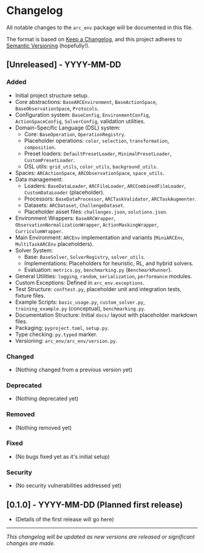 # Changelog

All notable changes to the `arc_env` package will be documented in this file.

The format is based on [Keep a Changelog](https://keepachangelog.com/en/1.0.0/),
and this project adheres to [Semantic Versioning](https://semver.org/spec/v2.0.0.html) (hopefully!).

## [Unreleased] - YYYY-MM-DD

### Added
- Initial project structure setup.
- Core abstractions: `BaseARCEnvironment`, `BaseActionSpace`, `BaseObservationSpace`, `Protocols`.
- Configuration system: `BaseConfig`, `EnvironmentConfig`, `ActionSpaceConfig`, `SolverConfig`, validation utilities.
- Domain-Specific Language (DSL) system:
    - Core: `BaseOperation`, `OperationRegistry`.
    - Placeholder operations: `color`, `selection`, `transformation`, `composition`.
    - Preset loaders: `DefaultPresetLoader`, `MinimalPresetLoader`, `CustomPresetLoader`.
    - DSL utils: `grid_utils`, `color_utils`, `background_utils`.
- Spaces: `ARCActionSpace`, `ARCObservationSpace`, `space_utils`.
- Data management:
    - Loaders: `BaseDataLoader`, `ARCFileLoader`, `ARCCombinedFileLoader`, `CustomDataLoader` (placeholder).
    - Processors: `BaseDataProcessor`, `ARCTaskValidator`, `ARCTaskAugmenter`.
    - Datasets: `ARCDataset`, `ChallengeDataset`.
    - Placeholder asset files: `challenges.json`, `solutions.json`.
- Environment Wrappers: `BaseARCWrapper`, `ObservationNormalizationWrapper`, `ActionMaskingWrapper`, `CurriculumWrapper`.
- Main Environment: `ARCEnv` implementation and variants (`MiniARCEnv`, `MultiTaskARCEnv` placeholders).
- Solver System:
    - Base: `BaseSolver`, `SolverRegistry`, `solver_utils`.
    - Implementations: Placeholders for heuristic, RL, and hybrid solvers.
    - Evaluation: `metrics.py`, `benchmarking.py` (`BenchmarkRunner`).
- General Utilities: `logging`, `random`, `serialization`, `performance` modules.
- Custom Exceptions: Defined in `arc_env.exceptions`.
- Test Structure: `conftest.py`, placeholder unit and integration tests, fixture files.
- Example Scripts: `basic_usage.py`, `custom_solver.py`, `training_example.py` (conceptual), `benchmarking.py`.
- Documentation Structure: Initial `docs/` layout with placeholder markdown files.
- Packaging: `pyproject.toml`, `setup.py`.
- Type checking: `py.typed` marker.
- Versioning: `arc_env/arc_env/version.py`.

### Changed
- (Nothing changed from a previous version yet)

### Deprecated
- (Nothing deprecated yet)

### Removed
- (Nothing removed yet)

### Fixed
- (No bugs fixed yet as it's initial setup)

### Security
- (No security vulnerabilities addressed yet)

## [0.1.0] - YYYY-MM-DD (Planned first release)
- (Details of the first release will go here)

---
*This changelog will be updated as new versions are released or significant changes are made.*
